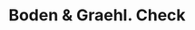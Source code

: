 ---
doi: 10.7916/D81C3811
date_other: '1900'
date_other_textual: 1900-1910
form: printed ephemera
genre:
- Checks (bank checks)
name:
- Boden & Graehl
object_in_context_url: https://biggert.cul.columbia.edu/items/view/ave_biggert_01716
subject_hierarchical_geographic:
- Brigham, Utah, United States
subject_name:
- Boden & Graehl
title: Boden & Graehl. Check
sort_title: Boden & Graehl. Check
call_number: ave_biggert_01716
coordinates:
- 41.51027777777778,-112.015
pid: ave_biggert_01716
identifiers: ave_biggert_01716
thumbnail: false
permalink: /biggert/ave_biggert_01716/
layout: iiif-image-page
---